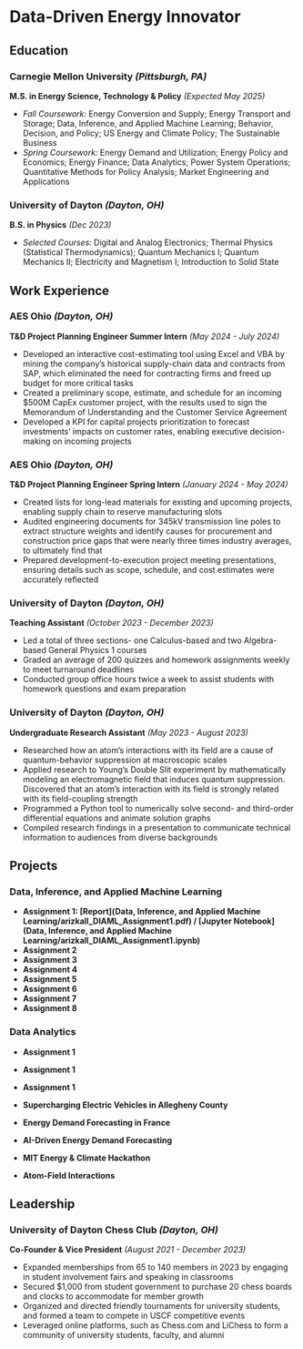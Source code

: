 # Data-Driven Energy Innovator

## Education

### Carnegie Mellon University *(Pittsburgh, PA)*  
**M.S. in Energy Science, Technology & Policy** *(Expected May 2025)*  
- *Fall Coursework:* Energy Conversion and Supply; Energy Transport and Storage; Data, Inference, and Applied Machine Learning; Behavior, Decision, and Policy; US Energy and Climate Policy; The Sustainable Business
- *Spring Coursework:* Energy Demand and Utilization; Energy Policy and Economics; Energy Finance; Data Analytics; Power System Operations; Quantitative Methods for Policy Analysis; Market Engineering and Applications

### University of Dayton *(Dayton, OH)*  
**B.S. in Physics** *(Dec 2023)*
- *Selected Courses:* Digital and Analog Electronics; Thermal Physics (Statistical Thermodynamics); Quantum Mechanics I; Quantum Mechanics II; Electricity and Magnetism I; Introduction to Solid State

## Work Experience

### AES Ohio *(Dayton, OH)*
**T&D Project Planning Engineer Summer Intern** *(May 2024 - July 2024)*
- Developed an interactive cost-estimating tool using Excel and VBA by mining the company’s historical supply-chain data and contracts from SAP, which eliminated the need for contracting firms and freed up budget for more critical tasks
- Created a preliminary scope, estimate, and schedule for an incoming $500M CapEx customer project, with the results used to sign the Memorandum of Understanding and the Customer Service Agreement
- Developed a KPI for capital projects prioritization to forecast investments’ impacts on customer rates, enabling executive decision-making on incoming projects

### AES Ohio *(Dayton, OH)*
**T&D Project Planning Engineer Spring Intern** *(January 2024 - May 2024)*
- Created lists for long-lead materials for existing and upcoming projects, enabling supply chain to reserve manufacturing slots
- Audited engineering documents for 345kV transmission line poles to extract structure weights and identify causes for procurement and construction price gaps that were nearly three times industry averages, to ultimately find that 
- Prepared development-to-execution project meeting presentations, ensuring details such as scope, schedule, and cost estimates were accurately reflected

### University of Dayton *(Dayton, OH)*
**Teaching Assistant** *(October 2023 - December 2023)*
- Led a total of three sections- one Calculus-based and two Algebra-based General Physics 1 courses
- Graded an average of 200 quizzes and homework assignments weekly to meet turnaround deadlines
- Conducted group office hours twice a week to assist students with homework questions and exam preparation

### University of Dayton *(Dayton, OH)*
**Undergraduate Research Assistant** *(May 2023 - August 2023)*
- Researched how an atom’s interactions with its field are a cause of quantum-behavior suppression at macroscopic scales
- Applied research to Young’s Double Slit experiment by mathematically modeling an electromagnetic field that induces quantum suppression. Discovered that an atom’s interaction with its field is strongly related with its field-coupling strength
- Programmed a Python tool to numerically solve second- and third-order differential equations and animate solution graphs
- Compiled research findings in a presentation to communicate technical information to audiences from diverse backgrounds

## Projects

### Data, Inference, and Applied Machine Learning
- **Assignment 1: [Report](Data, Inference, and Applied Machine Learning/arizkall_DIAML_Assignment1.pdf) / [Jupyter Notebook](Data, Inference, and Applied Machine Learning/arizkall_DIAML_Assignment1.ipynb)**
- **Assignment 2**
- **Assignment 3**
- **Assignment 4**
- **Assignment 5**
- **Assignment 6**
- **Assignment 7**
- **Assignment 8**

### Data Analytics
- **Assignment 1**
- **Assignment 1**
- **Assignment 1**


- **Supercharging Electric Vehicles in Allegheny County**
- **Energy Demand Forecasting in France**
- **AI-Driven Energy Demand Forecasting**
- **MIT Energy & Climate Hackathon**
- **Atom-Field Interactions**

## Leadership
### University of Dayton Chess Club *(Dayton, OH)*
**Co-Founder & Vice President** *(August 2021 - December 2023)*
- Expanded memberships from 65 to 140 members in 2023 by engaging in student involvement fairs and speaking in classrooms
- Secured $1,000 from student government to purchase 20 chess boards and clocks to accommodate for member growth
- Organized and directed friendly tournaments for university students, and formed a team to compete in USCF competitive events
- Leveraged online platforms, such as Chess.com and LiChess to form a community of university students, faculty, and alumni
